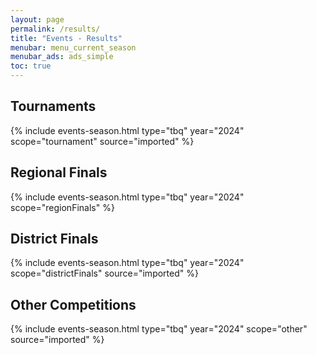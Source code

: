 ```yaml
---
layout: page
permalink: /results/
title: "Events - Results"
menubar: menu_current_season
menubar_ads: ads_simple
toc: true
---
```


## Tournaments

{% include events-season.html type="tbq" year="2024" scope="tournament" source="imported" %}

## Regional Finals

{% include events-season.html type="tbq" year="2024" scope="regionFinals" %}

## District Finals

{% include events-season.html type="tbq" year="2024" scope="districtFinals" source="imported" %}

## Other Competitions

{% include events-season.html type="tbq" year="2024" scope="other" source="imported" %}
